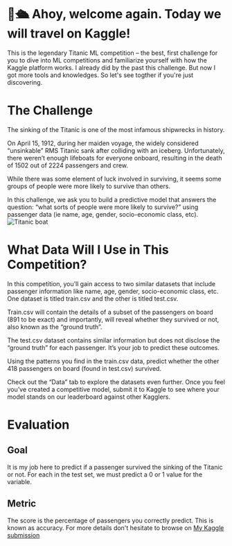 # 👋🛳️ Ahoy, welcome again. Today we will travel on Kaggle!
This is the legendary Titanic ML competition – the best, first challenge for you to dive into ML competitions and familiarize yourself with how the Kaggle platform works. I already did by the past this challenge. But now I got more tools and knowledges. So let's see togther if you're just discovering.

# The Challenge
The sinking of the Titanic is one of the most infamous shipwrecks in history.

On April 15, 1912, during her maiden voyage, the widely considered “unsinkable” RMS Titanic sank after colliding with an iceberg. Unfortunately, there weren’t enough lifeboats for everyone onboard, resulting in the death of 1502 out of 2224 passengers and crew.

While there was some element of luck involved in surviving, it seems some groups of people were more likely to survive than others.

In this challenge, we ask you to build a predictive model that answers the question: “what sorts of people were more likely to survive?” using passenger data (ie name, age, gender, socio-economic class, etc).
![Titanic boat](https://upload.wikimedia.org/wikipedia/commons/thumb/f/fd/RMS_Titanic_3.jpg/800px-RMS_Titanic_3.jpg)

# What Data Will I Use in This Competition?
In this competition, you’ll gain access to two similar datasets that include passenger information like name, age, gender, socio-economic class, etc. One dataset is titled train.csv and the other is titled test.csv.

Train.csv will contain the details of a subset of the passengers on board (891 to be exact) and importantly, will reveal whether they survived or not, also known as the “ground truth”.

The test.csv dataset contains similar information but does not disclose the “ground truth” for each passenger. It’s your job to predict these outcomes.

Using the patterns you find in the train.csv data, predict whether the other 418 passengers on board (found in test.csv) survived.

Check out the “Data” tab to explore the datasets even further. Once you feel you’ve created a competitive model, submit it to Kaggle to see where your model stands on our leaderboard against other Kagglers.

# Evaluation
## Goal
It is my job here to predict if a passenger survived the sinking of the Titanic or not.
For each in the test set, we must predict a 0 or 1 value for the variable.

## Metric
The score is the percentage of passengers you correctly predict. This is known as accuracy.
For more details don't hesitate to browse on [My Kaggle submission](https://www.kaggle.com/code/damathajorisaxel/titanic-ml-prediction/notebook)
